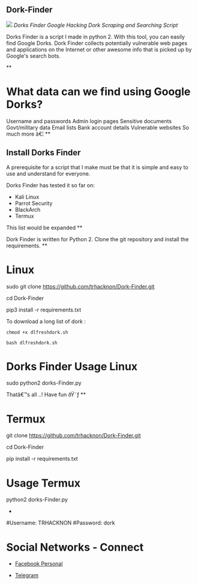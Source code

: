## Dork-Finder
<img src="https://b.top4top.io/p_210130c5s0.gif"></img>
*Dorks Finder Google Hacking Dork Scraping and Searching Script*

Dorks Finder is a script I made in python 2. With this tool, you can easily find Google Dorks. Dork Finder collects potentially vulnerable web pages and applications on the Internet or other awesome info that is picked up by Google's search bots. 

**

# What data can we find using Google Dorks?

Username and passwords
Admin login pages
Sensitive documents
Govt/military data
Email lists
Bank account details
Vulnerable websites
So much more â€¦
**

## Install Dorks Finder
A prerequisite for a script that I make must be that it is simple and easy to use and understand for everyone.

Dorks Finder has tested it so far on:
* Kali Linux
* Parrot Security
* BlackArch
* Termux

This list would be expanded
**

Dork Finder is written for Python 2. Clone the git repository and install the requirements.
**


# Linux
sudo git clone https://github.com/trhacknon/Dork-Finder.git

cd Dork-Finder

pip3 install -r requirements.txt

To download a long list of dork :
```
chmod +x dlfreshdork.sh
```
```
bash dlfreshdork.sh
```

# Dorks Finder Usage Linux

sudo python2 dorks-Finder.py

Thatâ€™s all ..!
Have fun ðŸ˜ƒ
**

# Termux

git clone https://github.com/trhacknon/Dork-Finder.git

cd Dork-Finder

pip install -r requirements.txt

# Usage Termux

python2 dorks-Finder.py

*

#Username: TRHACKNON
#Password: dork


# Social Networks - Connect

* [Facebook Personal](https://www.facebook.com/ctfsolution)

* [Telegram](https://t.me/)
